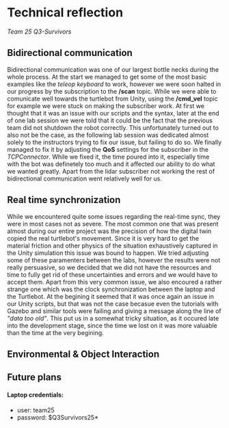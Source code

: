 # Technical reflection
*Team 25 Q3-Survivors*

## Bidirectional communication
Bidirectional communication was one of our largest bottle necks during the whole process. At the start we managed to get some of the most basic examples like the *teleop keyboard* to work, however we were soon halted in our progress by the subscription to the **/scan** topic. While we were able to comunicate well towards the turtlebot from Unity, using the **/cmd_vel** topic for example we were stuck on making the subscriber work. At first we thought that it was an issue with our scripts and the syntax, later at the end of one lab session we were told that it could be the fact that the previous team did not shutdown the robot correctly. This unfortunately turned out to also not be the case, as the following lab session was dedicated almost solely to the instructors trying to fix our issue, but failing to do so. We finally managed to fix it by adjusting the **QoS** settings for the subscriber in the *TCPConnector*. While we fixed it, the time poured into it, especially time with the bot was definetely too much and it affected our ability to do what we wanted greatly. Apart from the lidar subscriber not working the rest of bidirectional communication went relatively well for us. 

## Real time synchronization
While we encountered quite some issues regarding the real-time sync, they were in most cases not as severe. The most common one that was present almost during our entire project was the precision of how the digital twin copied the real turtlebot's movement. Since it is very hard to get the material friction and other physics of the situation exhaustively captured in the Unity simulation this issue was bound to happen. We tried adjusting some of these paramenters between the labs, however the results were not really persuasive, so we decided that we did not have the resources and time to fully get rid of these uncertainties and errors and we would have to accept them. Apart from this very common issue, we also encoured a rather strange one which was the clock synchronization between the laptop and the Turtlebot. At the begining it seemed that it was once again an issue in our Unity scripts, but that was not the case becasue even the tutorials with Gazebo and similar tools were failing and giving a message along the line of *"data too old"*. This put us in a somewhat tricky situation, as it occured late into the development stage, since the time we lost on it was more valuable than the time at the very begining. 

## Environmental & Object Interaction


## Future plans


#### Laptop credentials:
- user: team25
- password: $Q3Survivors25*